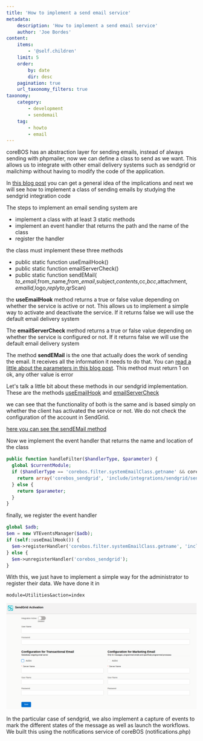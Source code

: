 ```yaml
---
title: 'How to implement a send email service'
metadata:
    description: 'How to implement a send email service'
    author: 'Joe Bordes'
content:
    items:
        - '@self.children'
    limit: 5
    order:
        by: date
        dir: desc
    pagination: true
    url_taxonomy_filters: true
taxonomy:
    category:
        - development 
        - sendemail
    tag:
        - howto
        - email
---
```


coreBOS has an abstraction layer for sending emails, instead of always
sending with phpmailer, now we can define a class to send as we want.
This allows us to integrate with other email delivery systems such as
sendgrid or mailchimp without having to modify the code of the
application.

In [this blog post](http://blog.corebos.org/blog/emailapisendgrid) you
can get a general idea of the implications and next we will see how to
implement a class of sending emails by studying the sendgrid integration
code

The steps to implement an email sending system are

-   implement a class with at least 3 static methods
-   implement an event handler that returns the path and the name of the
    class
-   register the handler

the class must implement these three methods

-   public static function useEmailHook()
-   public static function emailServerCheck()
-   public static function sendEMail(
    $to\_email,$from\_name,$from\_email,$subject,$contents,$cc,$bcc,$attachment,
    $emailid,$logo,$replyto,$qrScan)

the **useEmailHook** method returns a true or false value depending on
whether the service is active or not. This allows us to implement a
simple way to activate and deactivate the service. If it returns false
we will use the default email delivery system

The **emailServerCheck** method returns a true or false value depending
on whether the service is configured or not. If it returns false we will
use the default email delivery system

The method **sendEMail** is the one that actually does the work of
sending the email. It receives all the information it needs to do that.
You can [read a little about the parameters in this blog post](http://blog.corebos.org/blog/SendEmail). This method must return 1
on ok, any other value is error

Let's talk a little bit about these methods in our sendgrid
implementation. These are the methods
[useEmailHook](https://github.com/tsolucio/corebos/blob/master/include/integrations/sendgrid/sendgrid.php#L128)
and
[emailServerCheck](https://github.com/tsolucio/corebos/blob/master/include/integrations/sendgrid/sendgrid.php#L306)

we can see that the functionality of both is the same and is based
simply on whether the client has activated the service or not. We do not
check the configuration of the account in SendGrid.

[here you can see the sendEMail
method](https://github.com/tsolucio/corebos/blob/master/include/integrations/sendgrid/sendgrid.php#L132)

Now we implement the event handler that returns the name and location of
the class
```php
public function handleFilter($handlerType, $parameter) {
  global $currentModule;
  if ($handlerType == 'corebos.filter.systemEmailClass.getname' && corebos_sendgrid::useEmailHook()) {
    return array('corebos_sendgrid', 'include/integrations/sendgrid/sendgrid.php');
  } else {
    return $parameter;
  }
}
```

finally, we register the event handler
```php
global $adb;
$em = new VTEventsManager($adb);
if (self::useEmailHook()) {
  $em->registerHandler('corebos.filter.systemEmailClass.getname', 'include/integrations/sendgrid/sendgrid.php', 'corebos_sendgrid');
} else {
  $em->unregisterHandler('corebos_sendgrid');
}
```
With this, we just have to implement a simple way for the administrator
to register their data. We have done it in
```
module=Utilities&action=index
```

![](sendgridconfiguration.png?width=100%)

In the particular case of sendgrid, we also implement a capture of
events to mark the different states of the message as well as launch the
workflows. We built this using the notifications service of coreBOS
(notifications.php)
